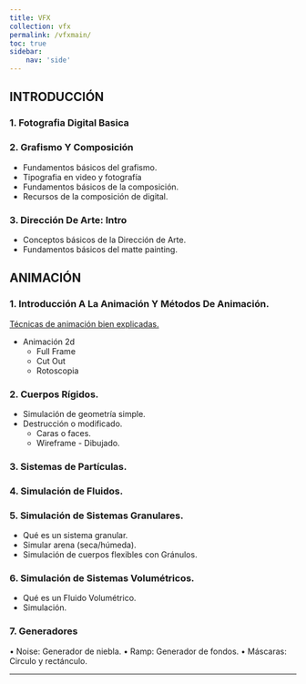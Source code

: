 ```yaml
---
title: VFX
collection: vfx
permalink: /vfxmain/
toc: true
sidebar:
    nav: 'side'
---
```


## INTRODUCCIÓN

### 1. Fotografia Digital Basica

### 2. Grafismo Y Composición
- Fundamentos básicos del grafismo.
- Tipografia en video y fotografía
- Fundamentos básicos de la composición.
- Recursos de la composición de digital.

### 3. Dirección De Arte: Intro
- Conceptos básicos de la Dirección de Arte.
- Fundamentos básicos del matte painting.

## ANIMACIÓN

### 1. Introducción A La Animación Y Métodos De Animación.

[Técnicas de animación bien explicadas.][NOTODOANIMACION]  

- Animación 2d
    + Full Frame
    + Cut Out
    + Rotoscopia

### 2. Cuerpos Rígidos.
- Simulación de geometría simple.
- Destrucción o modificado.
    + Caras o faces.
    + Wireframe - Dibujado.

### 3. Sistemas de Partículas.


### 4. Simulación de Fluidos.


### 5. Simulación de Sistemas Granulares.
- Qué es un sistema granular.
- Simular arena (seca/húmeda).
- Simulación de cuerpos flexibles con Gránulos.

### 6. Simulación de Sistemas Volumétricos.
- Qué es un Fluido Volumétrico.
- Simulación.

### 7. Generadores
• Noise: Generador de niebla.
• Ramp: Generador de fondos.
• Máscaras: Circulo y rectánculo.

---

[NOTODOANIMACION]: https://www.notodoanimacion.es/que-es-la-animacion-tipos-y-tecnicas/


